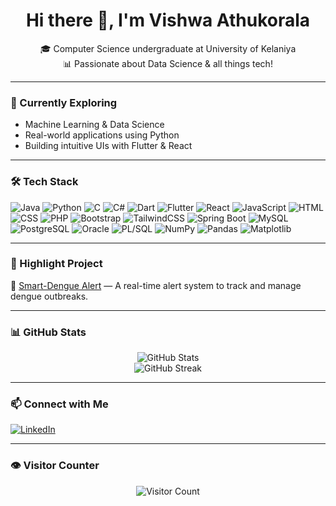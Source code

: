 <h1 align="center">Hi there 👋, I'm Vishwa Athukorala</h1>

<p align="center">
🎓 Computer Science undergraduate at University of Kelaniya <br>
📊 Passionate about Data Science & all things tech!<br>
</p>

---

### 🧠 Currently Exploring
- Machine Learning & Data Science
- Real-world applications using Python
- Building intuitive UIs with Flutter & React

---

### 🛠️ Tech Stack
![Java](https://img.shields.io/badge/Java-%23ED8B00.svg?&style=flat&logo=java&logoColor=white)
![Python](https://img.shields.io/badge/Python-3670A0?style=flat&logo=python&logoColor=ffdd54)
![C](https://img.shields.io/badge/C-00599C?style=flat&logo=c&logoColor=white)
![C#](https://img.shields.io/badge/C%23-239120?style=flat&logo=c-sharp&logoColor=white)
![Dart](https://img.shields.io/badge/Dart-0175C2?style=flat&logo=dart&logoColor=white)
![Flutter](https://img.shields.io/badge/Flutter-02569B?style=flat&logo=flutter&logoColor=white)
![React](https://img.shields.io/badge/React-%2320232a.svg?style=flat&logo=react&logoColor=%2361DAFB)
![JavaScript](https://img.shields.io/badge/JavaScript-F7DF1E?style=flat&logo=javascript&logoColor=black)
![HTML](https://img.shields.io/badge/HTML5-E34F26?style=flat&logo=html5&logoColor=white)
![CSS](https://img.shields.io/badge/CSS3-1572B6?style=flat&logo=css3&logoColor=white)
![PHP](https://img.shields.io/badge/PHP-777BB4?style=flat&logo=php&logoColor=white)
![Bootstrap](https://img.shields.io/badge/Bootstrap-%23563D7C.svg?style=flat&logo=bootstrap&logoColor=white)
![TailwindCSS](https://img.shields.io/badge/TailwindCSS-06B6D4?style=flat&logo=tailwindcss&logoColor=white)
![Spring Boot](https://img.shields.io/badge/SpringBoot-6DB33F?style=flat&logo=spring-boot&logoColor=white)
![MySQL](https://img.shields.io/badge/MySQL-%2300f.svg?style=flat&logo=mysql&logoColor=white)
![PostgreSQL](https://img.shields.io/badge/PostgreSQL-316192?style=flat&logo=postgresql&logoColor=white)
![Oracle](https://img.shields.io/badge/Oracle-F80000?style=flat&logo=oracle&logoColor=white)
![PL/SQL](https://img.shields.io/badge/PL%2FSQL-F80000?style=flat)
![NumPy](https://img.shields.io/badge/NumPy-013243?style=flat&logo=numpy&logoColor=white)
![Pandas](https://img.shields.io/badge/Pandas-150458?style=flat&logo=pandas&logoColor=white)
![Matplotlib](https://img.shields.io/badge/Matplotlib-11557C?style=flat)

---

### 🚀 Highlight Project
🔬 [Smart-Dengue Alert](https://github.com/vishwa3674/SmartDengueAlert-Home-Search) — A real-time alert system to track and manage dengue outbreaks.

---

### 📊 GitHub Stats

<p align="center">
  <img src="https://github-readme-stats.vercel.app/api?username=vishwa3674&show_icons=true&theme=radical" alt="GitHub Stats" />
  <br>
  <img src="https://github-readme-streak-stats.herokuapp.com/?user=vishwa3674&theme=radical" alt="GitHub Streak" />
</p>

---


### 📫 Connect with Me
[![LinkedIn](https://img.shields.io/badge/LinkedIn-blue?style=flat&logo=linkedin&logoColor=white)](https://www.linkedin.com/in/your-linkedin)

---

### 👁️ Visitor Counter  
<p align="center">
  <img src="https://komarev.com/ghpvc/?username=vishwa3674&style=flat-square&color=blue" alt="Visitor Count" />
</p>
